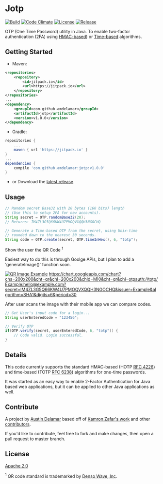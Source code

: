 # Jotp

[![Build](https://travis-ci.org/amdelamar/jotp.svg?branch=master)](https://travis-ci.org/amdelamar/jotp)
[![Code Climate](https://codeclimate.com/github/amdelamar/jotp/badges/gpa.svg)](https://codeclimate.com/github/amdelamar/jotp)
[![License](https://img.shields.io/:license-apache-blue.svg)](https://github.com/amdelamar/jotp/blob/master/LICENSE)
[![Release](https://img.shields.io/github/tag/amdelamar/jotp.svg?label=JitPack)](https://jitpack.io/#amdelamar/jotp)

OTP (One Time Password) utility in Java. To enable two-factor authentication (2FA) using [HMAC-based](https://tools.ietf.org/html/rfc4226)) or [Time-based](https://tools.ietf.org/html/rfc6238) algorithms.


## Getting Started

* Maven:

```xml
<repositories>
    <repository>
        <id>jitpack.io</id>
        <url>https://jitpack.io</url>
    </repository>
</repositories>
...
<dependency>
    <groupId>com.github.amdelamar</groupId>
    <artifactId>jotp</artifactId>
    <version>v1.0.0</version>
</dependency>
```

* Gradle:

```gradle
repositories {
    ...
    maven { url 'https://jitpack.io' }
}
...
dependencies {
    compile 'com.github.amdelamar:jotp:v1.0.0'
}
```

* or Download the [latest release](https://github.com/amdelamar/jotp/releases).


## Usage

```java
// Random secret Base32 with 20 bytes (160 bits) length
// (Use this to setup 2FA for new accounts).
String secret = OTP.randomBase32(20);
// Returns: IM4ZL3G5Q66KW4U7PMOQVXQQH3NGOCHQ

// Generate a Time-based OTP from the secret, using Unix-time
// rounded down to the nearest 30 seconds.
String code = OTP.create(secret, OTP.timeInHex(), 6, "totp");
```

Show the user the QR Code <sup>1</sup>

Easiest way to do this is through Goolge APIs, but I plan to add a 'generateImage()' function soon.

[![QR Image Example](https://chart.googleapis.com/chart?chs=200x200&cht=qr&chl=200x200&chld=M|0&cht=qr&chl=otpauth://totp/Example:hello@example.com?secret=IM4ZL3G5Q66KW4U7PMOQVXQQH3NGOCHQ&issuer=Example&algorithm=SHA1&digits=6&period=30)](https://developers.google.com/chart/infographics/docs/qr_codes)
https://chart.googleapis.com/chart?chs=200x200&cht=qr&chl=200x200&chld=M|0&cht=qr&chl=otpauth://totp/Example:hello@example.com?secret=IM4ZL3G5Q66KW4U7PMOQVXQQH3NGOCHQ&issuer=Example&algorithm=SHA1&digits=6&period=30

After user scans the image with their mobile app we can compare codes.

```java
// Get User's input code for a login...
String userEnteredCode = "123456";

// Verify OTP
if(OTP.verify(secret, userEnteredCode, 6, "totp")) {
    // Code valid. Login successful.
}
```


## Details

This code currently supports the standard HMAC-based (HOTP [RFC 4226](https://tools.ietf.org/html/rfc4226)) and time-based (TOTP [RFC 6238](https://tools.ietf.org/html/rfc6238)) algorithms for one-time passwords.

It was started as an easy way to enable 2-Factor Authentication for Java based web applications, but it can be applied to other Java applications as well.


## Contribute

A project by [Austin Delamar](https://github.com/amdelamar) based off of [Kamron Zafar's work](https://github.com/kamranzafar/libotp) and other [contributors](https://github.com/amdelamar/jotp/graphs/contributors).

If you'd like to contribute, feel free to fork and make changes, then open a pull request to master branch. 


## License

[Apache 2.0](https://github.com/amdelamar/jotp/blob/master/LICENSE)

<sup>1</sup> QR code standard is trademarked by [Denso Wave, Inc](http://www.denso-wave.com/qrcode/index-e.html).
